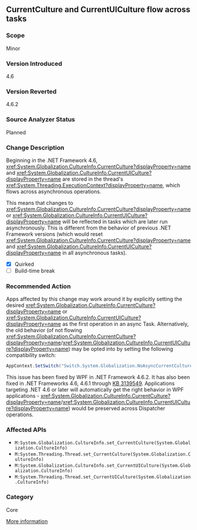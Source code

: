 ## CurrentCulture and CurrentUICulture flow across tasks

### Scope
Minor

### Version Introduced
4.6

### Version Reverted
4.6.2

### Source Analyzer Status
Planned

### Change Description

Beginning in the .NET Framework 4.6,
<xref:System.Globalization.CultureInfo.CurrentCulture?displayProperty=name> and
<xref:System.Globalization.CultureInfo.CurrentUICulture?displayProperty=name>
are stored in the thread's
<xref:System.Threading.ExecutionContext?displayProperty=name>, which flows
across asynchronous operations.

This means that changes to <xref:System.Globalization.CultureInfo.CurrentCulture?displayProperty=name>
or <xref:System.Globalization.CultureInfo.CurrentUICulture?displayProperty=name>
will be reflected in tasks which are later run asynchronously. This is different
from the behavior of previous .NET Framework versions (which would reset
<xref:System.Globalization.CultureInfo.CurrentCulture?displayProperty=name>
and <xref:System.Globalization.CultureInfo.CurrentUICulture?displayProperty=name>
in all asynchronous tasks).

- [x] Quirked
- [ ] Build-time break

### Recommended Action
Apps affected by this change may work around it by explicitly setting the desired <xref:System.Globalization.CultureInfo.CurrentCulture?displayProperty=name> or
<xref:System.Globalization.CultureInfo.CurrentUICulture?displayProperty=name>
as the first operation in an async Task. Alternatively, the old behavior (of not
flowing <xref:System.Globalization.CultureInfo.CurrentCulture?displayProperty=name>/<xref:System.Globalization.CultureInfo.CurrentUICulture?displayProperty=name>)
may be opted into by setting the following compatibility switch:

```C#
AppContext.SetSwitch("Switch.System.Globalization.NoAsyncCurrentCulture", true);
```

This issue has been fixed by WPF in .NET Framework 4.6.2. It has also been fixed
in .NET Frameworks 4.6, 4.6.1 through [KB 3139549](https://support.microsoft.com/kb/3139549).
Applications targeting .NET 4.6 or later will automatically get the right
behavior in WPF applications -
<xref:System.Globalization.CultureInfo.CurrentCulture?displayProperty=name>/<xref:System.Globalization.CultureInfo.CurrentUICulture?displayProperty=name>)
would be preserved across Dispatcher operations.

### Affected APIs
* `M:System.Globalization.CultureInfo.set_CurrentCulture(System.Globalization.CultureInfo)`
* `M:System.Threading.Thread.set_CurrentCulture(System.Globalization.CultureInfo)`
* `M:System.Globalization.CultureInfo.set_CurrentUICulture(System.Globalization.CultureInfo)`
* `M:System.Threading.Thread.set_CurrentUICulture(System.Globalization.CultureInfo)`

### Category
Core

[More information](https://docs.microsoft.com/dotnet/api/system.globalization.cultureinfo#Async)

<!-- breaking change id: 146 -->
